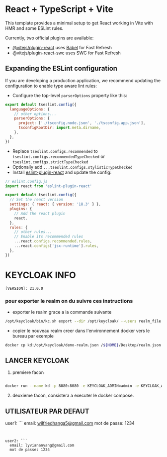 # React + TypeScript + Vite

This template provides a minimal setup to get React working in Vite with HMR and some ESLint rules.

Currently, two official plugins are available:

- [@vitejs/plugin-react](https://github.com/vitejs/vite-plugin-react/blob/main/packages/plugin-react/README.md) uses [Babel](https://babeljs.io/) for Fast Refresh
- [@vitejs/plugin-react-swc](https://github.com/vitejs/vite-plugin-react-swc) uses [SWC](https://swc.rs/) for Fast Refresh

## Expanding the ESLint configuration

If you are developing a production application, we recommend updating the configuration to enable type aware lint rules:

- Configure the top-level `parserOptions` property like this:

```js
export default tseslint.config({
  languageOptions: {
    // other options...
    parserOptions: {
      project: ['./tsconfig.node.json', './tsconfig.app.json'],
      tsconfigRootDir: import.meta.dirname,
    },
  },
})
```

- Replace `tseslint.configs.recommended` to `tseslint.configs.recommendedTypeChecked` or `tseslint.configs.strictTypeChecked`
- Optionally add `...tseslint.configs.stylisticTypeChecked`
- Install [eslint-plugin-react](https://github.com/jsx-eslint/eslint-plugin-react) and update the config:

```js
// eslint.config.js
import react from 'eslint-plugin-react'

export default tseslint.config({
  // Set the react version
  settings: { react: { version: '18.3' } },
  plugins: {
    // Add the react plugin
    react,
  },
  rules: {
    // other rules...
    // Enable its recommended rules
    ...react.configs.recommended.rules,
    ...react.configs['jsx-runtime'].rules,
  },
})
```



# KEYCLOAK INFO

```sh
[VERSION]: 21.0.0
```

### pour exporter le realm on du suivre ces instructions

- exporter le realm grace a la commande suivante

```sh
/opt/keycloak/bin/kc.sh export --dir /opt/keycloak/ --users realm_file
```

- copier le nouveau realm creer dans l'environnement docker vers le bureau par exemple

```sh
docker cp kd:/opt/keycloak/demo-realm.json /${HOME}/Desktop/realm.json
```

## LANCER KEYCLOAK
1) premiere facon
```sh

docker run --name kd -p 8080:8080 -e KEYCLOAK_ADMIN=admin -e KEYCLOAK_ADMIN_PASSWORD=admin -v $(pwd)/keycloak/realm.json:/opt/keycloak/data/import/realm.json -v $(pwd)/keycloak/themes/kd:/opt/keycloak/themes/k-demo quay.io/keycloak/keycloak:21.0.0 start-dev --import-realm

```

2) deuxieme facon, consistera a executer le docker compose.


## UTILISATEUR PAR DEFAUT
user1: ```
  email: wilfriedhanga5@gmail.com
  mot de passe: 1234
```


user2: ```
  email: lyviananyang@gmail.com
  mot de passe: 1234
```
